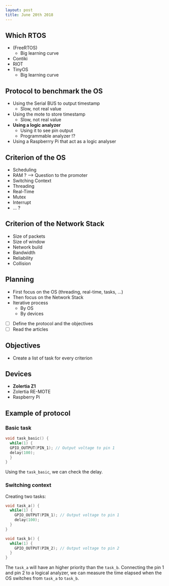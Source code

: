 ```yaml
---
layout: post
title: June 20th 2018
---
```


## Which **RTOS**

- (FreeRTOS)
  - Big learning curve
- Contiki
- RIOT
- TinyOS
  - Big learning curve

## Protocol to benchmark the OS

- Using the Serial BUS to output timestamp
  - Slow, not real value
- Using the mote to store timestamp
  - Slow, not real value
- **Using a logic analyzer**
  - Using it to see pin output
  - Programmable analyzer !?
- Using a Raspberrry Pi that act as a logic analyser

## Criterion of the OS

- Scheduling
- RAM ? —> Question to the promoter
- Switching Context
- Threading
- Real-Time
- Mutex
- Interrupt
- ... ?

## Criterion of the Network Stack

- Size of packets
- Size of window
- Network build
- Bandwidth
- Reliability
- Collision

## Planning

- First focus on the OS (threading, real-time, tasks, ...)
- Then focus on the Network Stack
- Iterative process
  - By OS
  - By devices

- [ ]  Define the protocol and the objectives
- [ ]  Read the articles

## Objectives

- Create a list of task for every criterion

## Devices

- **Zolertia Z1**
- Zolertia RE-MOTE
- Raspberry Pi

## Example of protocol

### Basic task

```c
void task_basic() {
  while(1) {
  GPIO_OUTPUT(PIN_1); // Output voltage to pin 1
  delay(100);
  }
}
```

Using the `task_basic`, we can check the delay.

### Switching context

Creating two tasks:

```c
void task_a() {
  while(1) {
    GPIO_OUTPUT(PIN_1); // Output voltage to pin 1
    delay(100);
  }
}

void task_b() {
  while(1) {
    GPIO_OUTPUT(PIN_2); // Output voltage to pin 2
  }
}
```

The `task_a` will have an higher priority than the `task_b`. Connecting the pin 1 and pin 2 to a logical analyzer, we can measure the time elapsed when the OS switches from `task_a` to `task_b`.